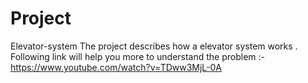 # Project
Elevator-system
 The project describes how a elevator system works . 
 Following link will help you more to understand the problem :- https://www.youtube.com/watch?v=TDww3MjL-0A
